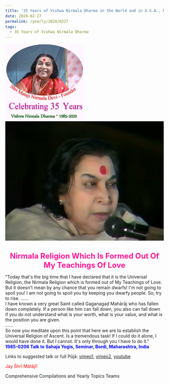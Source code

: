 ```yaml
---
title: '35 Years of Vishwa Nirmala Dharma in the World and in U.S.A., Post 4'
date: 2020-02-27
permalink: /yearly/2020/0227
tags:
  - 35 Years of Vishwa Nirmala Dharma
---
```


<div style="text-align: left"><img src="/images/Celebrating35YearsVishwaNirmalaDharma.png" width="250" /></div>

<div style="text-align: center"><img src="/images/image328.png" /></div>

<br>
<p style="color:DeepPink; text-align:center">
<font size="+2"><b>Nirmala Religion Which Is Formed Out Of My Teachings Of Love</b><br></font>
</p>

<p>
"Today that's the big time that I have declared that it is the Universal Religion, the Nirmala Religion which is formed out of My Teachings of Love.<br>
But it doesn't mean by any chance that you remain dwarfs! I'm not going to spoil you! I am not going to spoil you by keeping you dwarfy people. So, try to rise. 
......<br>
I have known a very great Saint called Gaganagaḍ Mahārāj who has fallen down completely. If a person like him can fall down, you also can fall down if you do not understand what is your worth, what is your value, and what is the position you are given.<br>
......<br>
So now you meditate upon this point that here we are to establish the Universal Religion of Ascent. Is a tremendous task! If I could do it alone, I would have done it. But I cannot. It's only through you I have to do it."<br>
<font color="blue"><b>1985-0206 Talk to Sahaja Yogis, Seminar, Bordi, Maharashtra, India</b></font><br>
</p>

Links to suggested talk or full Pūjā: <a href=""> vimeo1</a>, <a href=""> vimeo2</a>, <a href=""> youtube</a><br>

<p style="color:red;">Jay Śhrī Mātājī!<br></p>

Comprehensive Compilations and Yearly Topics Teams